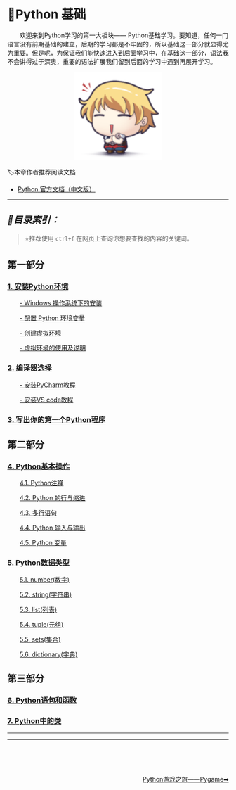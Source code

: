 # 💬Python 基础
&emsp;&emsp;欢迎来到Python学习的第一大板块—— Python基础学习。要知道，任何一门语言没有前期基础的建立，后期的学习都是不牢固的，所以基础这一部分就显得尤为重要。但是呢，为保证我们能快速进入到后面学习中，在基础这一部分，语法我不会讲得过于深奥，重要的语法扩展我们留到后面的学习中遇到再展开学习。

<div align="center">
    <img src="https://github.com/fmw666/Python/blob/master/pics/cute-gif.gif" width="200px">
</div>

🏷本章作者推荐阅读文档

+ [Python 官方文档（中文版）](https://learnku.com/docs/tutorial/3.7.0)

---

## *📑目录索引：* 
> ⭐推荐使用 `ctrl+f` 在网页上查询你想要查找的内容的关键词。
## 第一部分
### [1. 安装Python环境](#1)
&emsp;&emsp;[- Windows 操作系统下的安装](#pycharm-install)
 
&emsp;&emsp;[- 配置 Python 环境变量](#pycharm-install)
 
&emsp;&emsp;[- 创建虚拟环境](#create-env)
 
&emsp;&emsp;[- 虚拟环境的使用及说明](#pycharm-install)

### [2. 编译器选择](#2)
&emsp;&emsp;[- 安装PyCharm教程](#pycharm-install)

&emsp;&emsp;[- 安装VS code教程](#vscode-install)

### [3. 写出你的第一个Python程序](#3)

## 第二部分
### [4. Python基本操作](#4)
&emsp;&emsp;[4.1. Python注释](#4.1)

&emsp;&emsp;[4.2. Python 的行与缩进](#4.2)

&emsp;&emsp;[4.3. 多行语句](#4.3)

&emsp;&emsp;[4.4. Python 输入与输出](#4.4)

&emsp;&emsp;[4.5. Python 变量](#4.5)

### [5. Python数据类型](#5)
&emsp;&emsp;[5.1. number(数字)](#5.1)

&emsp;&emsp;[5.2. string(字符串)](#5.2)

&emsp;&emsp;[5.3. list(列表)](#5.3)

&emsp;&emsp;[5.4. tuple(元组)](#5.4)

&emsp;&emsp;[5.5. sets(集合)](#5.5)

&emsp;&emsp;[5.6. dictionary(字典)](#5.6)

## 第三部分
### [6. Python语句和函数](#6)
### [7. Python中的类](#7)

---


---

<br><br><br>
<div align="right">
    <a href="../step2-Pygame">Python游戏之旅——Pygame➡</a>
</div>
